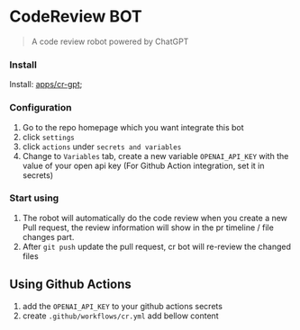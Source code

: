 # CodeReview BOT

> A code review robot powered by ChatGPT

### Install

Install: [apps/cr-gpt](https://github.com/apps/cr-gpt);

### Configuration
1. Go to the repo homepage which you want integrate this bot
2. click `settings`
3. click `actions` under `secrets and variables`
4. Change to `Variables` tab, create a new variable `OPENAI_API_KEY` with the value of your open api key (For Github Action integration, set it in secrets)

### Start using

1. The robot will automatically do the code review when you create a new Pull request, the review information will show in the pr timeline / file changes part.
2. After `git push` update the pull request, cr bot will re-review the changed files

## Using Github Actions

1. add the `OPENAI_API_KEY` to your github actions secrets
2. create `.github/workflows/cr.yml` add bellow content
